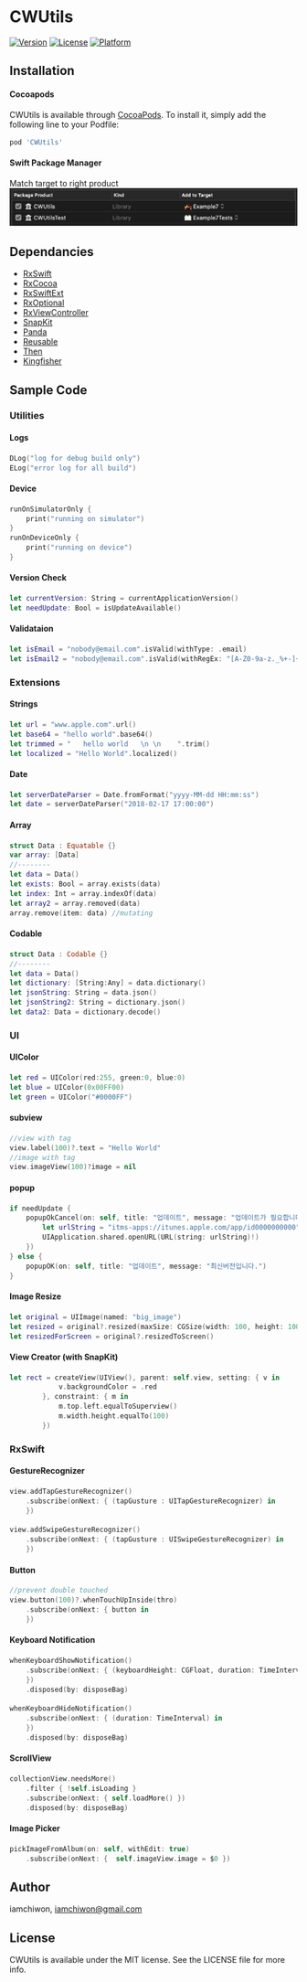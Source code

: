 # CWUtils

[![Version](https://img.shields.io/cocoapods/v/CWUtils.svg?style=flat)](http://cocoapods.org/pods/CWUtils)
[![License](https://img.shields.io/cocoapods/l/CWUtils.svg?style=flat)](http://cocoapods.org/pods/CWUtils)
[![Platform](https://img.shields.io/cocoapods/p/CWUtils.svg?style=flat)](http://cocoapods.org/pods/CWUtils)

## Installation

#### Cocoapods 
CWUtils is available through [CocoaPods](http://cocoapods.org). To install
it, simply add the following line to your Podfile:

```ruby
pod 'CWUtils'
```
  
#### Swift Package Manager
Match target to right product
![](./Docs/spm.png)


## Dependancies

- [RxSwift](https://github.com/ReactiveX/RxSwift)
- [RxCocoa](https://github.com/ReactiveX/RxSwift/tree/master/RxCocoa)
- [RxSwiftExt](https://github.com/RxSwiftCommunity/RxSwiftExt)
- [RxOptional](https://github.com/RxSwiftCommunity/RxOptional)
- [RxViewController](https://github.com/devxoul/RxViewController)
- [SnapKit](https://github.com/SnapKit/SnapKit)
- [Panda](https://github.com/wordlessj/Panda)
- [Reusable](https://github.com/AliSoftware/Reusable)
- [Then](https://github.com/devxoul/Then)
- [Kingfisher](https://github.com/onevcat/Kingfisher)

## Sample Code

### Utilities

#### Logs

```swift
DLog("log for debug build only")
ELog("error log for all build")
```

#### Device

```swift
runOnSimulatorOnly {
    print("running on simulator")
}
runOnDeviceOnly {
    print("running on device")
}
```

#### Version Check

```swift
let currentVersion: String = currentApplicationVersion()
let needUpdate: Bool = isUpdateAvailable()
```

#### Validataion

```swift
let isEmail = "nobody@email.com".isValid(withType: .email)
let isEmail2 = "nobody@email.com".isValid(withRegEx: "[A-Z0-9a-z._%+-]+@[A-Za-z0-9.-]+\\.[A-Za-z]{2,6}")
```

### Extensions

#### Strings

```swift
let url = "www.apple.com".url()
let base64 = "hello world".base64()
let trimmed = "   hello world   \n \n    ".trim()
let localized = "Hello World".localized()
```

#### Date

```swift
let serverDateParser = Date.fromFormat("yyyy-MM-dd HH:mm:ss")
let date = serverDateParser("2018-02-17 17:00:00")
```

#### Array

```swift
struct Data : Equatable {}
var array: [Data]
//--------
let data = Data()
let exists: Bool = array.exists(data)
let index: Int = array.indexOf(data)
let array2 = array.removed(data)
array.remove(item: data) //mutating
```

#### Codable

```swift
struct Data : Codable {}
//--------
let data = Data()
let dictionary: [String:Any] = data.dictionary()
let jsonString: String = data.json()
let jsonString2: String = dictionary.json()
let data2: Data = dictionary.decode()
```

### UI

#### UIColor

```swift
let red = UIColor(red:255, green:0, blue:0)
let blue = UIColor(0x00FF00)
let green = UIColor("#0000FF")
```

#### subview

```swift
//view with tag
view.label(100)?.text = "Hello World"
//image with tag
view.imageView(100)?image = nil
```

#### popup

```swift
if needUpdate {
    popupOkCancel(on: self, title: "업데이트", message: "업데이트가 필요합니다.", onOk: {
        let urlString = "itms-apps://itunes.apple.com/app/id0000000000"
        UIApplication.shared.openURL(URL(string: urlString)!)
    })
} else {
    popupOK(on: self, title: "업데이트", message: "최신버전입니다.")
}
```

#### Image Resize

```swift
let original = UIImage(named: "big_image")
let resized = original?.resized(maxSize: CGSize(width: 100, height: 100))
let resizedForScreen = original?.resizedToScreen()
```

#### View Creator (with SnapKit)

```swift
let rect = createView(UIView(), parent: self.view, setting: { v in
            v.backgroundColor = .red
        }, constraint: { m in
            m.top.left.equalToSuperview()
            m.width.height.equalTo(100)
        })
```

### RxSwift

#### GestureRecognizer

```swift
view.addTapGestureRecognizer()
    .subscribe(onNext: { (tapGusture : UITapGestureRecognizer) in
    })

view.addSwipeGestureRecognizer()
    .subscribe(onNext: { (tapGusture : UISwipeGestureRecognizer) in
    })
```

#### Button

```swift
//prevent double touched
view.button(100)?.whenTouchUpInside(thro)
    .subscribe(onNext: { button in
    })
```

#### Keyboard Notification

```swift
whenKeyboardShowNotification()
    .subscribe(onNext: { (keyboardHeight: CGFloat, duration: TimeInterval) in
    })
    .disposed(by: disposeBag)

whenKeyboardHideNotification()
    .subscribe(onNext: { (duration: TimeInterval) in
    })
    .disposed(by: disposeBag)
```

#### ScrollView

```swift
collectionView.needsMore()
	.filter { !self.isLoading }
	.subscribe(onNext: { self.loadMore() })
	.disposed(by: disposeBag)
```

#### Image Picker

```swift
pickImageFromAlbum(on: self, withEdit: true)
    .subscribe(onNext: {  self.imageView.image = $0 })
```

## Author

iamchiwon, iamchiwon@gmail.com

## License

CWUtils is available under the MIT license. See the LICENSE file for more info.
